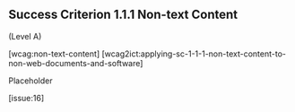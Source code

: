 ## Success Criterion 1.1.1 Non-text Content

(Level A)

[wcag:non-text-content]
[wcag2ict:applying-sc-1-1-1-non-text-content-to-non-web-documents-and-software]

Placeholder

[issue:16]
